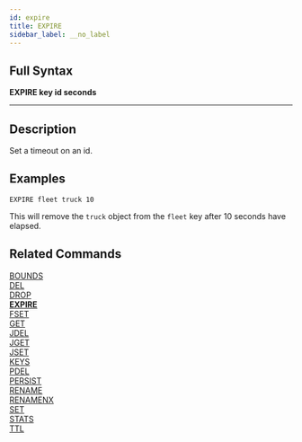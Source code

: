 ```yaml
---
id: expire
title: EXPIRE
sidebar_label: __no_label
---
```


## Full Syntax

**EXPIRE key id seconds**

---

## Description

Set a timeout on an id.

## Examples

```tile38-cli
EXPIRE fleet truck 10
```

This will remove the `truck` object from the `fleet` key after 10 seconds have elapsed.

## Related Commands

[BOUNDS](../commands/bounds.md)<br>
[DEL](../commands/del.md)<br>
[DROP](../commands/drop.md)<br>
**[EXPIRE](../commands/expire.md)**<br>
[FSET](../commands/fset.md)<br>
[GET](../commands/get.md)<br>
[JDEL](../commands/jdel.md)<br>
[JGET](../commands/jget.md)<br>
[JSET](../commands/jset.md)<br>
[KEYS](../commands/keys.md)<br>
[PDEL](../commands/pdel.md)<br>
[PERSIST](../commands/persist.md)<br>
[RENAME](../commands/rename.md)<br>
[RENAMENX](../commands/renamenx.md)<br>
[SET](../commands/set.md)<br>
[STATS](../commands/stats.md)<br>
[TTL](../commands/ttl.md)<br>